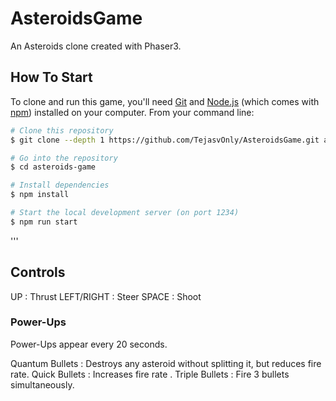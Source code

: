 # AsteroidsGame
An Asteroids clone created with Phaser3.

## How To Start

To clone and run this game, you'll need [Git](https://git-scm.com) and [Node.js](https://nodejs.org/en/download/) (which comes with [npm](http://npmjs.com)) installed on your computer. From your command line:


```bash
# Clone this repository
$ git clone --depth 1 https://github.com/TejasvOnly/AsteroidsGame.git asteroids-game

# Go into the repository
$ cd asteroids-game

# Install dependencies
$ npm install

# Start the local development server (on port 1234)
$ npm run start

```
'''

## Controls

UP : Thrust
LEFT/RIGHT : Steer
SPACE : Shoot

### Power-Ups

Power-Ups appear every 20 seconds.

Quantum Bullets : Destroys any asteroid without splitting it, but reduces fire rate.
Quick Bullets : Increases fire rate .
Triple Bullets : Fire 3 bullets simultaneously.
